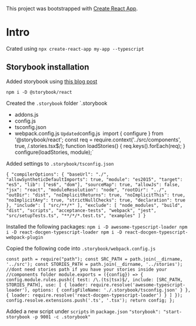 This project was bootstrapped with [Create React App](https://github.com/facebook/create-react-app).

# Intro

Crated using
`
npx create-react-app my-app --typescript
`

## Storybook installation
Added storybook using [this blog post](https://medium.com/@dandobusiness/setting-up-a-react-typescript-storybook-project-5e4e9f540568)

`npm i -D @storybook/react`

Created the `.storybook` folder
`.storybook
 - addons.js
 - config.js
 - tsconfig.json
 - webpack.config.js
`
Updated `config.js`
`import { configure } from '@storybook/react';
const req = require.context('../src/components', true, /.stories.tsx$/);
function loadStories() {
  req.keys().forEach(req);
}
configure(loadStories, module);`

Added settings to `.storybook/tsconfig.json`

`{
  "compilerOptions": {
    "baseUrl": "./",
    "allowSyntheticDefaultImports": true,
    "module": "es2015",
    "target": "es5",
    "lib": ["es6", "dom"],
    "sourceMap": true,
    "allowJs": false,
    "jsx": "react",
    "moduleResolution": "node",
    "rootDir": "../",
    "outDir": "dist",
    "noImplicitReturns": true,
    "noImplicitThis": true,
    "noImplicitAny": true,
    "strictNullChecks": true,
    "declaration": true
  },
  "include": [
    "src/**/*"
  ],
  "exclude": [
    "node_modules",
    "build",
    "dist",
    "scripts",
    "acceptance-tests",
    "webpack",
    "jest",
    "src/setupTests.ts",
    "**/*/*.test.ts",
    "examples"
  ]
}`

Installed the following packages:
`npm i -D awesome-typescript-loader
npm i -D react-docgen-typescript-loader
npm i -D react-docgen-typescript-webpack-plugin`

Copied the following code into `.storybook/webpack.config.js`

`const path = require("path");
const SRC_PATH = path.join(__dirname, '../src');
const STORIES_PATH = path.join(__dirname, '../stories');
//dont need stories path if you have your stories inside your //components folder
module.exports = ({config}) => {
  config.module.rules.push({
    test: /\.(ts|tsx)$/,
    include: [SRC_PATH, STORIES_PATH],
      use: [
        {
          loader: require.resolve('awesome-typescript-loader'),
          options: {
            configFileName: './.storybook/tsconfig.json'
          }
        },
        { loader: require.resolve('react-docgen-typescript-loader') }
      ]
  });
  config.resolve.extensions.push('.ts', '.tsx');
  return config;
};`

Added a new script under `scripts` in `package.json`
`"storybook": "start-storybook -p 9001 -c .storybook"`


  